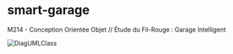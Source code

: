 # smart-garage

M214 - Conception Orientée Objet // Étude du Fil-Rouge : Garage Intelligent

![DiagUMLClass](https://i.imgur.com/uzE94Xa.png)
